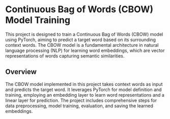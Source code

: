 # Continuous Bag of Words (CBOW) Model Training
This project is designed to train a Continuous Bag of Words (CBOW) model using PyTorch, aiming to predict a target word based on its surrounding context words. The CBOW model is a fundamental architecture in natural language processing (NLP) for learning word embeddings, which are vector representations of words capturing semantic similarities.

## Overview
The CBOW model implemented in this project takes context words as input and predicts the target word. It leverages PyTorch for model definition and training, employing an embedding layer to learn word representations and a linear layer for prediction. The project includes comprehensive steps for data preprocessing, model training, evaluation, and saving the learned embeddings.
